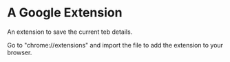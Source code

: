 # A Google Extension
 An extension to save the current teb details.

 Go to "chrome://extensions" and import the file to add the extension to your browser.
